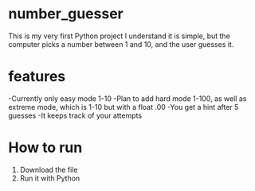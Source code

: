 # number_guesser
This is my very first Python project
I understand it is simple, but the computer picks a number between 1 and 10, and the user guesses it.

# features
  -Currently only easy mode 1-10
  -Plan to add hard mode 1-100, as well as extreme mode, which is 1-10 but with a float .00
  -You get a hint after 5 guesses
  -It keeps track of your attempts

# How to run
  1. Download the file
  2. Run it with Python
